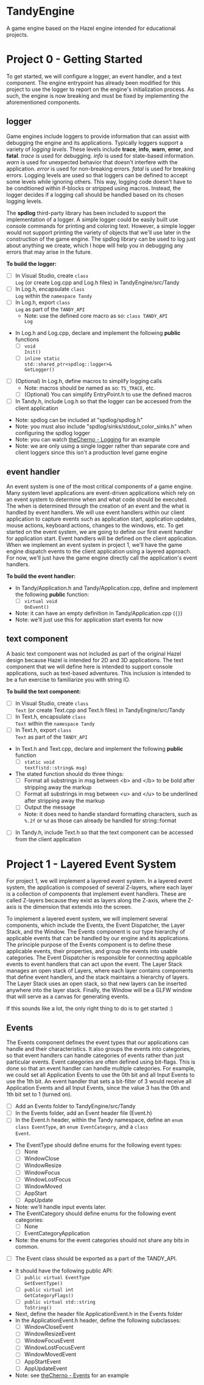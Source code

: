 # TandyEngine
A game engine based on the Hazel engine intended for educational projects.

# Project 0 - Getting Started
To get started, we will configure a logger, an event handler, and a text component. The engine entrypoint has already been modified for this project to use the logger to report on the engine's initialization process. As such, the engine is now breaking and must be fixed by implementing the aforementioned components.

## logger
Game engines include loggers to provide information that can assist with debugging the engine and its applications. Typically loggers support a variety of *logging levels*. These levels include **trace**, **info**, **warn**, **error**, and **fatal**. *trace* is used for debugging. *info* is used for state-based information. *warn* is used for unexpected behavior that doesn't interfere with the application. *error* is used for non-breaking errors. *fatal* is used for breaking errors. Logging levels are used so that loggers can be defined to accept some levels while ignoring others. This way, logging code doesn't have to be conditioned within if-blocks or stripped using macros. Instead, the logger decides if a logging call should be handled based on its chosen logging levels.

The **spdlog** third-party library has been included to support the implementation of a logger. A simple logger could be easily built use console commands for printing and coloring text. However, a simple logger would not support printing the variety of objects that we'll use later in the construction of the game engine. The spdlog library can be used to log just about anything we create, which I hope will help you in debugging any errors that may arise in the future.

**To build the logger:**
- [ ] In Visual Studio, create <code>class Log</code> (or create Log.cpp and Log.h files) in TandyEngine/src/Tandy
- [ ] In Log.h, encapsulate <code>class Log</code> within the <code>namespace Tandy</code>
- [ ] In Log.h, export <code>class Log</code> as part of the <code>TANDY_API</code>
    - Note: use the defined core macro as so: <code>class TANDY_API Log</code>
- In Log.h and Log.cpp, declare and implement the following **public** functions
    - [ ] <code>void Init()</code>
    - [ ] <code>inline static std::shared_ptr\<spdlog::logger\>& GetLogger()</code>
- [ ] (Optional) In Log.h, define macros to simplify logging calls
    - Note: macros should be named as so: <code>TS_TRACE</code>, etc.
    - [ ] (Optional) You can simplify EntryPoint.h to use the defined macros
- [ ] In Tandy.h, include Log.h so that the logger can be accessed from the client application
- Note: spdlog can be included at "spdlog/spdlog.h"
- Note: you must also include "spdlog/sinks/stdout_color_sinks.h" when configuring the spdlog logger
- Note: you can watch [theCherno - Logging](https://www.youtube.com/watch?v=dZr-53LAlOw) for an example
- Note: we are only using a single logger rather than separate core and client loggers since this isn't a production level game engine

## event handler
An event system is one of the most critical components of a game engine. Many system level applications are event-driven applications which rely on an event system to determine when and what code should be executed. The when is determined through the creation of an event and the what is handled by event handlers. We will use event handlers within our client application to capture events such as application start, application updates, mouse actions, keyboard actions, changes to the windows, etc.
To get started on the event system, we are going to define our first event handler for application start. Event handlers will be defined on the client application. When we implement an event system in project 1, we'll have the game engine dispatch events to the client application using a layered approach. For now, we'll just have the game engine directly call the application's event handlers.

**To build the event handler:**
- In Tandy/Application.h and Tandy/Application.cpp, define and implement the following **public** function:
    - [ ] <code>virtual void OnEvent()</code>
- Note: it can have an empty definition in Tandy/Application.cpp (<code>{}</code>)
- Note: we'll just use this for application start events for now

## text component
A basic text component was not included as part of the original Hazel design because Hazel is intended for 2D and 3D applications. The text component that we will define here is intended to support console applications, such as text-based adventures. This inclusion is intended to be a fun exercise to familiarize you with string IO.

**To build the text component:**
- [ ] In Visual Studio, create <code>class Text</code> (or create Text.cpp and Text.h files) in TandyEngine/src/Tandy
- [ ] In Text.h, encapsulate <code>class Text</code> within the <code>namespace Tandy</code>
- [ ] In Text.h, export <code>class Text</code> as part of the <code>TANDY_API</code>
- In Text.h and Text.cpp, declare and implement the following **public** function
    - [ ] <code>static void textf(std::string& msg)</code>
- The stated function should do three things:
    - [ ] Format all substrings in msg between \<b> and \</b> to be bold after stripping away the markup
    - [ ] Format all substrings in msg between \<u> and \</u> to be underlined after stripping away the markup
    - [ ] Output the message
    - Note: it does need to handle standard formatting characters, such as <code>%.2f</code> or <code>%d</code> as those can already be handled for string::format
- [ ] In Tandy.h, include Text.h so that the text component can be accessed from the client application

# Project 1 - Layered Event System
For project 1, we will implement a layered event system. In a layered event system, the application is composed of several Z-layers, where each layer is a collection of components that implement event handlers. These are called Z-layers because they exist as layers along the Z-axis, where the Z-axis is the dimension that extends into the screen.

To implement a layered event system, we will implement several components, which include the Events, the Event Dispatcher, the Layer Stack, and the Window. The Events component is our type hierarchy of applicable events that can be handled by our engine and its applications. The principle purpose of the Events component is to define these applicable events, their properties, and group the events into usable categories. The Event Dispatcher is responsible for connecting applicable events to event handlers that can act upon the event. The Layer Stack manages an open stack of Layers, where each layer contains components that define event handlers, and the stack maintains a hierarchy of layers. The Layer Stack uses an open stack, so that new layers can be inserted anywhere into the layer stack. Finally, the Window will be a GLFW window that will serve as a canvas for generating events.

If this sounds like a lot, the only right thing to do is to get started :)

## Events
The Events component defines the event types that our applications can handle and their characteristics. It also groups the events into categories, so that event handlers can handle categories of events rather than just particular events. Event categories are often defined using bit-flags. This is done so that an event handler can handle multiple categories. For example, we could set all Application Events to use the 0th bit and all Input Events to use the 1th bit. An event handler that sets a bit-filter of 3 would receive all Application Events and all Input Events, since the value 3 has the 0th and 1th bit set to 1 (turned on).
- [ ] Add an Events folder to TandyEngine/src/Tandy
- [ ] In the Events folder, add an Event header file (Event.h)
- [ ] In the Event.h header, within the Tandy namespace, define an <code>enum class EventType</code>, an <code>enum EventCategory</code>, and a <code>class Event</code>.
- The EventType should define enums for the following event types:
  - [ ] None
  - [ ] WindowClose
  - [ ] WindowResize
  - [ ] WindowFocus
  - [ ] WindowLostFocus
  - [ ] WindowMoved
  - [ ] AppStart
  - [ ] AppUpdate
- Note: we'll handle input events later.
- The EventCategory should define enums for the following event categories:
  - [ ] None
  - [ ] EventCategoryApplication
- Note: the enums for the event categories should not share any bits in common.
- [ ] The Event class should be exported as a part of the TANDY\_API.
- It should have the following public API:
  - [ ] <code>public virtual EventType GetEventType()</code>
  - [ ] <code>public virtual int GetCategoryFlags()</code>
  - [ ] <code>public virtual std::string ToString()</code>
- Next, define the header file ApplicationEvent.h in the Events folder
- In the ApplicationEvent.h header, define the following subclasses:
    - [ ] WindowCloseEvent
    - [ ] WindowResizeEvent
    - [ ] WindowFocusEvent
    - [ ] WindowLostFocusEvent
    - [ ] WindowMovedEvent
    - [ ] AppStartEvent
    - [ ] AppUpdateEvent
- Note: see [theCherno - Events](https://www.youtube.com/watch?v=xnopUoZbMEk) for an example
